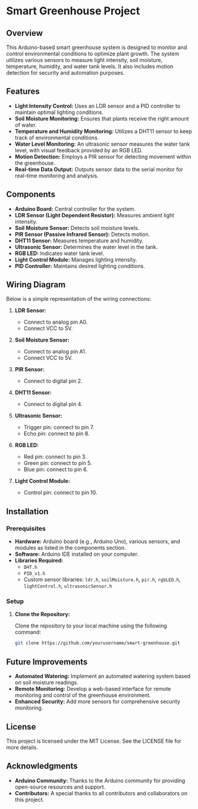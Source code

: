 # Smart Greenhouse Project

## Overview

This Arduino-based smart greenhouse system is designed to monitor and control environmental conditions to optimize plant growth. The system utilizes various sensors to measure light intensity, soil moisture, temperature, humidity, and water tank levels. It also includes motion detection for security and automation purposes.

## Features

- **Light Intensity Control:** Uses an LDR sensor and a PID controller to maintain optimal lighting conditions.
- **Soil Moisture Monitoring:** Ensures that plants receive the right amount of water.
- **Temperature and Humidity Monitoring:** Utilizes a DHT11 sensor to keep track of environmental conditions.
- **Water Level Monitoring:** An ultrasonic sensor measures the water tank level, with visual feedback provided by an RGB LED.
- **Motion Detection:** Employs a PIR sensor for detecting movement within the greenhouse.
- **Real-time Data Output:** Outputs sensor data to the serial monitor for real-time monitoring and analysis.

## Components

- **Arduino Board:** Central controller for the system.
- **LDR Sensor (Light Dependent Resistor):** Measures ambient light intensity.
- **Soil Moisture Sensor:** Detects soil moisture levels.
- **PIR Sensor (Passive Infrared Sensor):** Detects motion.
- **DHT11 Sensor:** Measures temperature and humidity.
- **Ultrasonic Sensor:** Determines the water level in the tank.
- **RGB LED:** Indicates water tank level.
- **Light Control Module:** Manages lighting intensity.
- **PID Controller:** Maintains desired lighting conditions.

## Wiring Diagram

Below is a simple representation of the wiring connections:

1. **LDR Sensor:**
   - Connect to analog pin A0.
   - Connect VCC to 5V.

2. **Soil Moisture Sensor:**
   - Connect to analog pin A1.
   - Connect VCC to 5V.

3. **PIR Sensor:**
   - Connect to digital pin 2.

4. **DHT11 Sensor:**
   - Connect to digital pin 4.

5. **Ultrasonic Sensor:**
   - Trigger pin: connect to pin 7.
   - Echo pin: connect to pin 8.

6. **RGB LED:**
   - Red pin: connect to pin 3.
   - Green pin: connect to pin 5.
   - Blue pin: connect to pin 6.

7. **Light Control Module:**
   - Control pin: connect to pin 10.

## Installation

### Prerequisites

- **Hardware:** Arduino board (e.g., Arduino Uno), various sensors, and modules as listed in the components section.
- **Software:** Arduino IDE installed on your computer.
- **Libraries Required:**
  - `DHT.h`
  - `PID_v1.h`
  - Custom sensor libraries: `ldr.h`, `soilMoisture.h`, `pir.h`, `rgbLED.h`, `lightControl.h`, `ultrasonicSensor.h`

### Setup

1. **Clone the Repository:**

   Clone the repository to your local machine using the following command:

   ```bash
   git clone https://github.com/yourusername/smart-greenhouse.git

## Future Improvements

- **Automated Watering:** Implement an automated watering system based on soil moisture readings.
- **Remote Monitoring:** Develop a web-based interface for remote monitoring and control of the greenhouse environment.
- **Enhanced Security:** Add more sensors for comprehensive security monitoring.

## License
This project is licensed under the MIT License. See the LICENSE file for more details.

## Acknowledgments
- **Arduino Community:** Thanks to the Arduino community for providing open-source resources and support.
- **Contributors:** A special thanks to all contributors and collaborators on this project.
